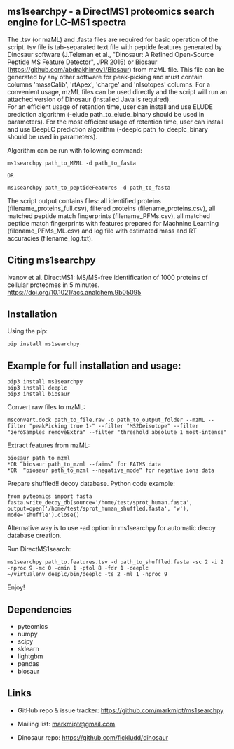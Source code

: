 ms1searchpy - a DirectMS1 proteomics search engine for LC-MS1 spectra
-----------------------------------------------------------------------

The .tsv (or mzML) and .fasta files are required for basic operation of the script.
tsv file is tab-separated text file with peptide features generated by Dinosaur software (J.Teleman et al., "Dinosaur: A Refined Open-Source Peptide MS Feature Detector", JPR 2016) or Biosaur (https://github.com/abdrakhimov1/Biosaur) from mzML file. This file can be generated by any other software for peak-picking and must contain columns 'massCalib', 'rtApex', 'charge' and 'nIsotopes' columns.
For a сonvenient usage, mzML files can be used directly and the script will run an attached version of Dinosaur (installed Java is required).  
For an efficient usage of retention time, user can install and use ELUDE prediction algorithm (-elude path_to_elude_binary should be used in parameters).
For the most efficient usage of retention time, user can install and use DeepLC prediction algorithm (-deeplc path_to_deeplc_binary should be used in parameters).

Algorithm can be run with following command:

    ms1searchpy path_to_MZML -d path_to_fasta

    OR

    ms1searchpy path_to_peptideFeatures -d path_to_fasta

The script output contains files: all identified proteins (filename_proteins_full.csv), filtered proteins (filename_proteins.csv), all matched peptide match fingerprints (filename_PFMs.csv), all matched peptide match fingerprints with features prepared for Machnine Learning (filename_PFMs_ML.csv) and log file with estimated mass and RT accuracies (filename_log.txt).

Citing ms1searchpy
-------------------
Ivanov et al. DirectMS1: MS/MS-free identification of 1000 proteins of cellular proteomes in 5 minutes. https://doi.org/10.1021/acs.analchem.9b05095

Installation
-------------
Using the pip:

    pip install ms1searchpy
    
Example for full installation and usage:
-----------------------------------------

    pip3 install ms1searchpy
    pip3 install deeplc
    pip3 install biosaur
    
 Convert raw files to mzML: 
 
    msconvert.dock path_to_file.raw -o path_to_output_folder --mzML --filter "peakPicking true 1-" --filter "MS2Deisotope" --filter "zeroSamples removeExtra" --filter "threshold absolute 1 most-intense"

Extract features from mzML:

    biosaur path_to_mzml
    *OR “biosaur path_to_mzml --faims” for FAIMS data
    *OR  “biosaur path_to_mzml --negative_mode” for negative ions data
    
Prepare shuffled!! decoy database. Python code example:

	from pyteomics import fasta
    fasta.write_decoy_db(source='/home/test/sprot_human.fasta', output=open('/home/test/sprot_human_shuffled.fasta', 'w'), mode='shuffle').close()	

Alternative way is to use -ad option in ms1searchpy for automatic decoy database creation.

Run DirectMS1search:

	ms1searchpy path_to.features.tsv -d path_to_shuffled.fasta -sc 2 -i 2 -nproc 9 -mc 0 -cmin 1 -ptol 8 -fdr 1 -deeplc ~/virtualenv_deeplc/bin/deeplc -ts 2 -ml 1 -nproc 9
    
Enjoy!


Dependencies
------------

- pyteomics
- numpy
- scipy
- sklearn
- lightgbm
- pandas
- biosaur

Links
-----

- GitHub repo & issue tracker: https://github.com/markmipt/ms1searchpy
- Mailing list: markmipt@gmail.com

- Dinosaur repo: https://github.com/fickludd/dinosaur
